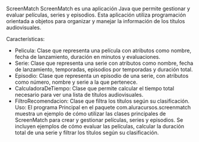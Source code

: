 
ScreenMatch
ScreenMatch es una aplicación Java que permite gestionar y evaluar películas, series y episodios. Esta aplicación utiliza programación orientada a objetos para organizar y manejar la información de los títulos audiovisuales.

Características:
- Pelicula: Clase que representa una película con atributos como nombre, fecha de lanzamiento, duración en minutos y evaluaciones.
- Serie: Clase que representa una serie con atributos como nombre, fecha de lanzamiento, temporadas, episodios por temporadas y duración total.
- Episodio: Clase que representa un episodio de una serie, con atributos como número, nombre y serie a la que pertenece.
- CalculadoraDeTiempo: Clase que permite calcular el tiempo total necesario para ver una lista de títulos audiovisuales.
- FiltroRecomendacion: Clase que filtra los títulos según su clasificación.
Uso:
El programa Principal en el paquete com.aluracursos.screenmatch muestra un ejemplo de cómo utilizar las clases principales de ScreenMatch para crear y gestionar películas, series y episodios. Se incluyen ejemplos de cómo evaluar las películas, calcular la duración total de una serie y filtrar los títulos según su clasificación.

